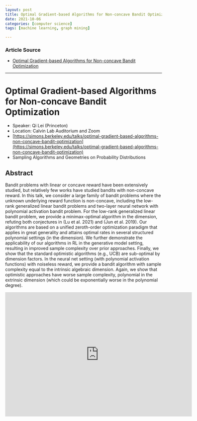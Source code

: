 ```yaml
---
layout: post
title: Optimal Gradient-based Algorithms for Non-concave Bandit Optimization
date: 2021-10-06
categories: [computer science]
tags: [machine learning, graph mining]

---
```


### Article Source

* [Optimal Gradient-based Algorithms for Non-concave Bandit Optimization](https://www.youtube.com/watch?v=3ckd9ixqO3A)


---


# Optimal Gradient-based Algorithms for Non-concave Bandit Optimization

* Speaker: Qi Lei (Princeton)
* Location: Calvin Lab Auditorium and Zoom
* [https://simons.berkeley.edu/talks/optimal-gradient-based-algorithms-non-concave-bandit-optimization](https://simons.berkeley.edu/talks/optimal-gradient-based-algorithms-non-concave-bandit-optimization)
* Sampling Algorithms and Geometries on Probability Distributions

## Abstract

Bandit problems with linear or concave reward have been extensively studied, but relatively few works have studied bandits with non-concave reward. In this talk, we consider a large family of bandit problems where the unknown underlying reward function is non-concave, including the low-rank generalized linear bandit problems and two-layer neural network with polynomial activation bandit problem. For the low-rank generalized linear bandit problem, we provide a minimax-optimal algorithm in the dimension, refuting both conjectures in (Lu et al. 2021) and (Jun et al. 2019). Our algorithms are based on a unified zeroth-order optimization paradigm that applies in great generality and attains optimal rates in several structured polynomial settings (in the dimension). We further demonstrate the applicability of our algorithms in RL in the generative model setting, resulting in improved sample complexity over prior approaches. Finally, we show that the standard optimistic algorithms (e.g., UCB) are sub-optimal by dimension factors. In the neural net setting (with polynomial activation functions) with noiseless reward, we provide a bandit algorithm with sample complexity equal to the intrinsic algebraic dimension. Again, we show that optimistic approaches have worse sample complexity, polynomial in the extrinsic dimension (which could be exponentially worse in the polynomial degree).


<iframe width="600" height="400" src="https://www.youtube.com/embed/3ckd9ixqO3A" title="YouTube video player" frameborder="0" allow="accelerometer; autoplay; clipboard-write; encrypted-media; gyroscope; picture-in-picture" allowfullscreen></iframe>